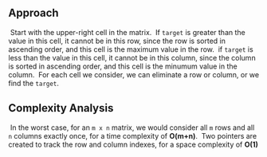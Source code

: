 ## Approach
​
Start with the upper-right cell in the matrix.
​
If `target` is greater than the value in this cell, it cannot be in this row, since the row is sorted in ascending order, and this cell is the maximum value in the row.
​
if `target` is less than the value in this cell, it cannot be in this column, since the column is sorted in ascending order, and this cell is the minumum value in the column.
​
For each cell we consider, we can eliminate a row or column, or we find the `target`.
​
## Complexity Analysis
​
In the worst case, for an `m x n` matrix, we would consider all `m` rows and all `n` columns exactly once, for a time complexity of **O(m+n)**.
​
Two pointers are created to track the row and column indexes, for a space complexity of **O(1)**